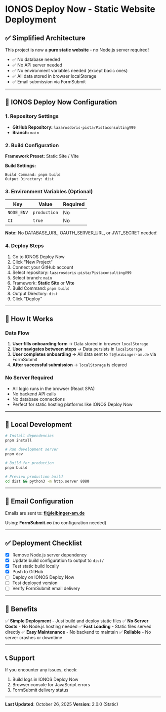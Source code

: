 # IONOS Deploy Now - Static Website Deployment

## ✅ Simplified Architecture

This project is now a **pure static website** - no Node.js server required!

- ✅ No database needed
- ✅ No API server needed
- ✅ No environment variables needed (except basic ones)
- ✅ All data stored in browser localStorage
- ✅ Email submission via FormSubmit

---

## 🚀 IONOS Deploy Now Configuration

### 1. Repository Settings
- **GitHub Repository:** `lazarosdoris-pista/PistaconsultingV99`
- **Branch:** `main`

### 2. Build Configuration

**Framework Preset:** Static Site / Vite

**Build Settings:**
```
Build Command: pnpm build
Output Directory: dist
```

### 3. Environment Variables (Optional)

| Key | Value | Required |
|-----|-------|----------|
| `NODE_ENV` | `production` | No |
| `CI` | `true` | No |

**Note:** No DATABASE_URL, OAUTH_SERVER_URL, or JWT_SECRET needed!

### 4. Deploy Steps

1. Go to IONOS Deploy Now
2. Click "New Project"
3. Connect your GitHub account
4. Select repository: `lazarosdoris-pista/PistaconsultingV99`
5. Select branch: `main`
6. Framework: **Static Site** or **Vite**
7. Build Command: `pnpm build`
8. Output Directory: `dist`
9. Click "Deploy"

---

## 📝 How It Works

### Data Flow

1. **User fills onboarding form** → Data stored in browser `localStorage`
2. **User navigates between steps** → Data persists in `localStorage`
3. **User completes onboarding** → All data sent to `fl@leibinger-am.de` via FormSubmit
4. **After successful submission** → `localStorage` is cleared

### No Server Required

- All logic runs in the browser (React SPA)
- No backend API calls
- No database connections
- Perfect for static hosting platforms like IONOS Deploy Now

---

## 🔧 Local Development

```bash
# Install dependencies
pnpm install

# Run development server
pnpm dev

# Build for production
pnpm build

# Preview production build
cd dist && python3 -m http.server 8080
```

---

## 📧 Email Configuration

Emails are sent to: **fl@leibinger-am.de**

Using: **FormSubmit.co** (no configuration needed)

---

## ✅ Deployment Checklist

- [x] Remove Node.js server dependency
- [x] Update build configuration to output to `dist/`
- [x] Test static build locally
- [x] Push to GitHub
- [ ] Deploy on IONOS Deploy Now
- [ ] Test deployed version
- [ ] Verify FormSubmit email delivery

---

## 🎉 Benefits

✅ **Simple Deployment** - Just build and deploy static files
✅ **No Server Costs** - No Node.js hosting needed
✅ **Fast Loading** - Static files served directly
✅ **Easy Maintenance** - No backend to maintain
✅ **Reliable** - No server crashes or downtime

---

## 📞 Support

If you encounter any issues, check:
1. Build logs in IONOS Deploy Now
2. Browser console for JavaScript errors
3. FormSubmit delivery status

---

**Last Updated:** October 26, 2025
**Version:** 2.0.0 (Static)

